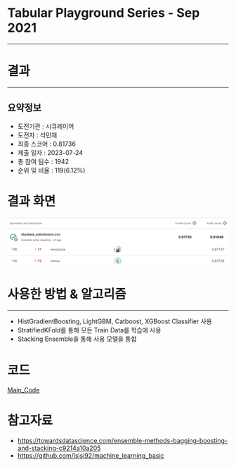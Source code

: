 # Tabular Playground Series - Sep 2021
***
# 결과
***
## 요약정보
- 도전기관 : 시큐레이어
- 도전자 : 석민재
- 최종 스코어 : 0.81736
- 제출 일자 : 2023-07-24
- 총 참여 팀수 : 1942
- 순위 및 비율 : 119(6.12%)

# 결과 화면
![submission](./img/submission.png)
![leaderboard](./img/leaderboard.png)

# 사용한 방법 & 알고리즘
***
- HistGradientBoosting, LightGBM, Catboost, XGBoost Classifier 사용
- StratifiedKFold를 통해 모든 Train Data를 학습에 사용
- Stacking Ensemble을 통해 사용 모델을 통합

# 코드
[Main_Code](./main.ipynb)

# 참고자료
- https://towardsdatascience.com/ensemble-methods-bagging-boosting-and-stacking-c9214a10a205
- https://github.com/lsjsj92/machine_learning_basic

